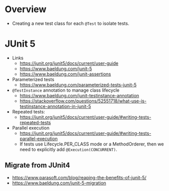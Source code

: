# Overview

- Creating a new test class for each `@Test` to isolate tests.

# JUnit 5

- Links
    + https://junit.org/junit5/docs/current/user-guide
    + https://www.baeldung.com/junit-5
    + https://www.baeldung.com/junit-assertions
- Parameterized tests
    + https://www.baeldung.com/parameterized-tests-junit-5
- `@TestInstance` annotation to manage class lifecycle
    + https://www.baeldung.com/junit-testinstance-annotation
    + https://stackoverflow.com/questions/52551718/what-use-is-testinstance-annotation-in-junit-5
- Repeated tests:
    + https://junit.org/junit5/docs/current/user-guide/#writing-tests-repeated-tests
- Parallel execution
    + https://junit.org/junit5/docs/current/user-guide/#writing-tests-parallel-execution
    + If tests use Lifecycle.PER_CLASS mode or a MethodOrderer, then we
      need to explicitly add `@Execution(CONCURRENT)`.


## Migrate from JUnit4

- https://www.parasoft.com/blog/reaping-the-benefits-of-junit-5/
- https://www.baeldung.com/junit-5-migration

